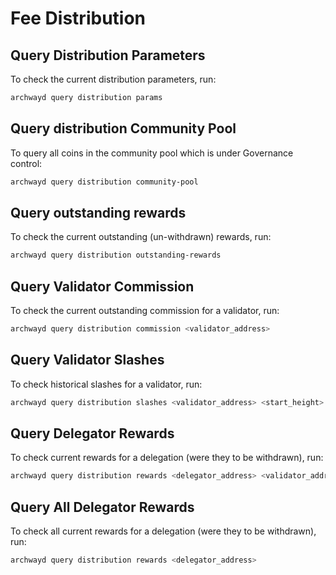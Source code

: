 # Fee Distribution

## Query Distribution Parameters

To check the current distribution parameters, run:

```bash
archwayd query distribution params
```

## Query distribution Community Pool

To query all coins in the community pool which is under Governance control:

```bash
archwayd query distribution community-pool
```

## Query outstanding rewards

To check the current outstanding (un-withdrawn) rewards, run:

```bash
archwayd query distribution outstanding-rewards
```

## Query Validator Commission

To check the current outstanding commission for a validator, run:

```bash
archwayd query distribution commission <validator_address>
```

## Query Validator Slashes

To check historical slashes for a validator, run:

```bash
archwayd query distribution slashes <validator_address> <start_height> <end_height>
```

## Query Delegator Rewards

To check current rewards for a delegation (were they to be withdrawn), run:

```bash
archwayd query distribution rewards <delegator_address> <validator_address>
```

## Query All Delegator Rewards

To check all current rewards for a delegation (were they to be withdrawn), run:

```bash
archwayd query distribution rewards <delegator_address>
```
